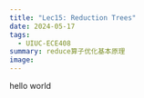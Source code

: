 ```yaml
---
title: "Lec15: Reduction Trees"
date: 2024-05-17
tags:
  - UIUC-ECE408
summary: reduce算子优化基本原理
image:
---
```

hello world
